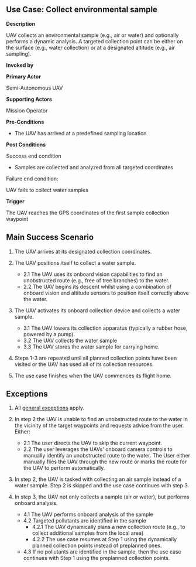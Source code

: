 ## Use Case: Collect environmental sample

**Description**

UAV collects an environmental sample (e.g., air or water) and optionally performs a dynamic analysis. A targeted collection point can be either on the 
surface (e.g., water collection) or at a designated altitude (e.g., air sampling).

**Invoked by**


**Primary Actor**

Semi-Autonomous UAV

**Supporting Actors**

Mission Operator

**Pre-Conditions**

- The UAV has arrived at a predefined sampling location

**Post Conditions**

Success end condition

- Samples are collected and analyzed from all targeted coordinates

Failure end condition:

UAV fails to collect water samples

**Trigger**

The UAV reaches the GPS coordinates of the first sample collection waypoint

## Main Success Scenario

1. The UAV arrives at its designated collection coordinates.

2. The UAV positions itself to collect a water sample.
   * 2.1 The UAV uses its onboard vision capabilities to find an unobstructed route (e.g., free of tree branches) to the water.
   * 2.2 The UAV begins its descent whilst using a combination of onboard vision and altitude sensors to position itself correctly above the water.
   
3. The UAV activates its onboard collection device and collects a water sample.
   * 3.1 The UAV lowers its collection apparatus (typically a rubber hose, powered by a pump).
   * 3.2 The UAV collects the water sample
   * 3.3 The UAV stores the water sample for carrying home.

3. Steps 1-3 are repeated until all planned collection points have been visited or the UAV has used all of its collection resources.

4. The use case finishes when the UAV commences its flight home.

## Exceptions

1. All [general exceptions](../../README.md#GeneralExceptions) apply.

2. In step 2 the UAV is unable to find an unobstructed route to the water in the vicinity of the target waypoints and requests advice from the user. Either:
   * 2.1 The user directs the UAV to skip the current waypoint.
   * 2.2 The user leverages the UAVs' onboard camera controls to manually identify an unobstructed route to the water. The User either manually flies the UAV through the new route or marks the route for the UAV to perform automatically. 

3. In step 2, the UAV is tasked with collecting an air sample instead of a water sample. Step 2 is skipped and the use case continues with step 3.

4. In step 3, the UAV not only collects a sample (air or water), but performs onboard analysis.
   * 4.1 The UAV performs onboard analysis of the sample
   * 4.2 Targeted pollutants are identified in the sample
      * 4.2.1 The UAV dynamically plans a new collection route (e.g., to collect additional samples from the local area)
	  * 4.2.2 The use case resumes at Step 1 using the dynamically planned collection points instead of preplanned ones.
   * 4.3 If no pollutants are identified in the sample, then the use case continues with Step 1 using the preplanned collection points.


